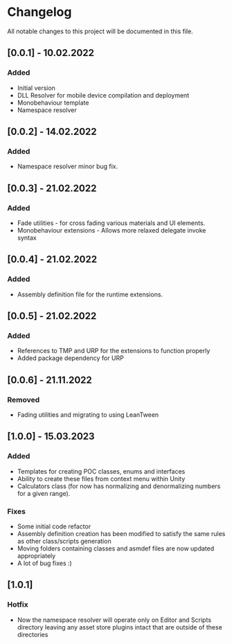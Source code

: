 # Changelog
All notable changes to this project will be documented in this file.

## [0.0.1] - 10.02.2022
### Added
- Initial version
- DLL Resolver for mobile device compilation and deployment
- Monobehaviour template
- Namespace resolver

## [0.0.2] - 14.02.2022
### Added
- Namespace resolver minor bug fix.
 
## [0.0.3] - 21.02.2022
### Added
- Fade utilities - for cross fading various materials and UI elements.
- Monobehaviour extensions - Allows more relaxed delegate invoke syntax

## [0.0.4] - 21.02.2022
### Added
- Assembly definition file for the runtime extensions.

## [0.0.5] - 21.02.2022
### Added
- References to TMP and URP for the extensions to function properly
- Added package dependency for URP

## [0.0.6] - 21.11.2022
### Removed
- Fading utilities and migrating to using LeanTween

## [1.0.0] - 15.03.2023
### Added
- Templates for creating POC classes, enums and interfaces
- Ability to create these files from context menu within Unity
- Calculators class (for now has normalizing and denormalizing numbers for a given range).
### Fixes
- Some initial code refactor
- Assembly definition creation has been modified to satisfy the same rules as other class/scripts generation
- Moving folders containing classes and asmdef files are now updated appropriately
- A lot of bug fixes :) 

## [1.0.1]
### Hotfix
- Now the namespace resolver will operate only on Editor and Scripts directory leaving any asset store plugins intact that are outside of these directories